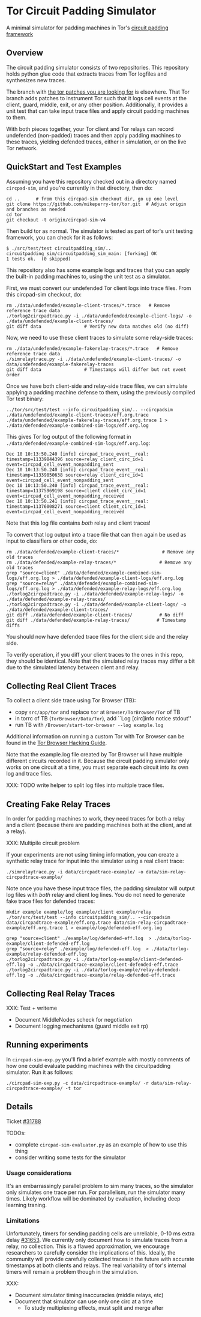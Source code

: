 # Tor Circuit Padding Simulator

A minimal simulator for padding machines in Tor's [circuit padding
framework](https://github.com/torproject/tor/blob/master/doc/HACKING/CircuitPaddingDevelopment.md)

## Overview

The circuit padding simulator consists of two repositories. This repository
holds python glue code that extracts traces from Tor logfiles and synthesizes
new traces.

The branch with [the tor patches you are looking
for](https://github.com/mikeperry-tor/tor/commits/circpad-sim-v4) is
elsewhere. That Tor branch adds patches to instrument Tor such that it logs
cell events at the client, guard, middle, exit, or any other position.
Additionally, it provides a unit test that can take input trace files and
apply circuit padding machines to them.

With both pieces together, your Tor client and Tor relays can record
undefended (non-padded) traces and then apply padding machines to these
traces, yielding defended traces, either in simulation, or on the live Tor
network.


## QuickStart and Test Examples

Assuming you have this repository checked out in a directory named
`circpad-sim`, and you're currently in that directory, then do:

```
cd ..      # from this circpad-sim checkout dir, go up one level
git clone https://github.com/mikeperry-tor/tor.git  # Adjust origin and branches as needed
cd tor
git checkout -t origin/circpad-sim-v4
```

Then build tor as normal. The simulator is tested as part of tor's unit testing
framework, you can check for it as follows:

```
$ ./src/test/test circuitpadding_sim/.. 
circuitpadding_sim/circuitpadding_sim_main: [forking] OK
1 tests ok.  (0 skipped)
```

This repository also has some example logs and traces that you can apply the
built-in padding machines to, using the unit test as a simulator.

First, we must convert our undefended Tor client logs into trace files. From
this circpad-sim checkout, do:
```
rm ./data/undefended/example-client-traces/*.trace   # Remove reference trace data
./torlog2circpadtrace.py -i ./data/undefended/example-client-logs/ -o ./data/undefended/example-client-traces/
git diff data                # Verify new data matches old (no diff)
```

Now, we need to use these client traces to simulate some relay-side traces:
```
rm ./data/undefended/example-fakerelay-traces/*.trace   # Remove reference trace data
./simrelaytrace.py -i ./data/undefended/example-client-traces/ -o data/undefended/example-fakerelay-traces
git diff data                # Timestamps will differ but not event order
```

Once we have both client-side and relay-side trace files, we can simulate
applying a padding machine defense to them, using the previously compiled Tor
test binary:

```
../tor/src/test/test --info circuitpadding_sim/.. --circpadsim ./data/undefended/example-client-traces/eff.org.trace ./data/undefended/example-fakerelay-traces/eff.org.trace 1 > ./data/defended/example-combined-sim-logs/eff.org.log
```

This gives Tor log output of the following format in `./data/defended/example-combined-sim-logs/eff.org.log`:

```
Dec 10 10:13:50.240 [info] circpad_trace_event__real: timestamp=11339844396 source=relay client_circ_id=1 event=circpad_cell_event_nonpadding_sent
Dec 10 10:13:50.240 [info] circpad_trace_event__real: timestamp=11339850638 source=relay client_circ_id=1 event=circpad_cell_event_nonpadding_sent
Dec 10 10:13:50.240 [info] circpad_trace_event__real: timestamp=11375969198 source=client client_circ_id=1 event=circpad_cell_event_nonpadding_received
Dec 10 10:13:50.241 [info] circpad_trace_event__real: timestamp=11376008271 source=client client_circ_id=1 event=circpad_cell_event_nonpadding_received
```

Note that this log file contains *both* relay and client traces!

To convert that log output into a trace file that can then again be used as
input to classifiers or other code, do:
```
rm ./data/defended/example-client-traces/*                # Remove any old traces
rm ./data/defended/example-relay-traces/*                # Remove any old traces
grep "source=client" ./data/defended/example-combined-sim-logs/eff.org.log > ./data/defended/example-client-logs/eff.org.log
grep "source=relay" ./data/defended/example-combined-sim-logs/eff.org.log > ./data/defended/example-relay-logs/eff.org.log
./torlog2circpadtrace.py -i ./data/defended/example-relay-logs/ -o ./data/defended/example-relay-traces/
./torlog2circpadtrace.py -i ./data/defended/example-client-logs/ -o ./data/defended/example-client-traces/
git diff ./data/defended/example-client-traces/          # No diff
git diff ./data/defended/example-relay-traces/          # Timestamp diffs
```

You should now have defended trace files for the client side and the relay
side.

To verify operation, if you diff your client traces to the ones in this repo,
they should be identical. Note that the simulated relay traces may differ a
bit due to the simulated latency between client and relay.

## Collecting Real Client Traces

To collect a client side trace using Tor Browser (TB):
- copy `src/app/tor` and replace `tor` at `Browser/TorBrowser/Tor` of TB
- in torrc of TB (`TorBrowser/Data/Tor`), add ``Log [circ]info notice stdout''
- run TB with `/Browser/start-tor-browser --log example.log` 

Additional information on running a custom Tor with Tor Browser can be found
in the [Tor Browser Hacking Guide](https://trac.torproject.org/projects/tor/wiki/doc/TorBrowser/Hacking#RunningMultipleTorBrowsers).

Note that the example.log file created by Tor Browser will have multiple
different circuits recorded in it. Because the circuit padding simulator only
works on one circuit at a time, you must separate each circuit into its own
log and trace files.

XXX: TODO write helper to split log files into multiple trace files.

## Creating Fake Relay Traces

In order for padding machines to work, they need traces for both a relay and a
client (because there are padding machines both at the client, and at a
relay).

XXX: Multipile circuit problem

If your experiments are not using timing information, you can create a
synthetic relay trace for input into the simulator using a real client trace:

```
./simrelaytrace.py -i data/circpadtrace-example/ -o data/sim-relay-circpadtrace-example/
```

Note once you have these input trace files, the padding simulator will output
log files with *both* relay and client log lines. You do not need to generate
fake trace files for defended traces:

```
mkdir example example/log example/client example/relay
./tor/src/test/test --info circuitpadding_sim/.. --circpadsim data/circpadtrace-example/eff.org.trace data/sim-relay-circpadtrace-example/eff.org.trace 1 > example/log/defended-eff.org.log

grep "source=client" ./example/log/defended-eff.log  > ./data/torlog-example/client-defended-eff.log
grep "source=relay" ./example/log/defended-eff.log  > ./data/torlog-example/relay-defended-eff.log
./torlog2circpadtrace.py -i ./data/torlog-example/client-defended-eff.log -o ./data/circpadtrace-example/client-defended-eff.trace
./torlog2circpadtrace.py -i ./data/torlog-example/relay-defended-eff.log -o ./data/circpadtrace-example/relay-defended-eff.trace
```

## Collecting Real Relay Traces

XXX: Test + writeme
   - Document MiddleNodes scheck for negotiation
   - Document logging mechanisms (guard middle exit rp)

## Running experiments

In `circpad-sim-exp.py` you'll find a brief example with mostly comments of how
one could evaluate padding machines with the circuitpadding simulator. Run it as
follows:

```
./circpad-sim-exp.py -c data/circpadtrace-example/ -r data/sim-relay-circpadtrace-example/ -t tor
```

## Details

Ticket [#31788](https://trac.torproject.org/projects/tor/ticket/31788)

TODOs:
- complete `circpad-sim-evaluator.py` as an example of how to use this thing
- consider writing some tests for the simulator

### Usage considerations

It's an embarrassingly parallel problem to sim many traces, so the simulator only
simulates one trace per run. For parallelism, run the simulator many times.
Likely workflow will be dominated by evaluation, including deep learning
traning.

### Limitations

Unfortunately, timers for sending padding cells are unreliable, 0-10 ms extra
delay [#31653](https://trac.torproject.org/projects/tor/ticket/31653). We
currently only document how to simulate traces from a relay, no collection. This
is a flawed approximation, we encourage researchers to carefully consider the
implications of this. Ideally, the community will provide carefully collected
traces in the future with accurate timestamps at both clients and relays. The
real variability of tor's internal timers will remain a problem though in the
simulation.

XXX:
   - Document simulator timing inaccuracies (middle relays, etc)
   - Document that simulator can use only one circ at a time
     - To study multiplexing effects, must split and merge after


